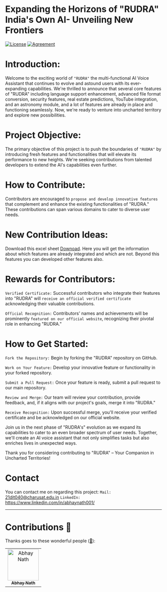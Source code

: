 # Expanding the Horizons of "RUDRA"  India's Own AI- Unveiling New Frontiers

[![License](https://img.shields.io/badge/License-Apache%202.0-blue.svg)](LICENSE)
[![Agreement](https://img.shields.io/badge/License-Contribution%20Agreement-red.svg)](https://github.com/AbhayNath001/Contribute-Here/blob/master/CONTRIBUTING.md)


# Introduction:

Welcome to the exciting world of `"RUDRA"` the multi-functional AI Voice Assistant that continues to evolve and astound users with its ever-expanding capabilities. We're thrilled to announce that several core features of "RUDRA" including language support enhancement, advanced file format conversion, security features, real estate predictions, YouTube integration, and an astronomy module, and a lot of features are already in place and functioning seamlessly. Now, we're ready to venture into uncharted territory and explore new possibilities.

# Project Objective:

The primary objective of this project is to push the boundaries of `"RUDRA"` by introducing fresh features and functionalities that will elevate its performance to new heights. We're seeking contributions from talented developers to extend the AI's capabilities even further.

# How to Contribute:

Contributors are encouraged to `propose and develop innovative features` that complement and enhance the existing functionalities of "RUDRA." These contributions can span various domains to cater to diverse user needs.

# New Contribution Ideas:

Download this excel sheet [Downoad](https://github.com/AbhayNath001/Contribute-Here/blob/RUDRA-the-AI-%F0%9F%8D%89/New%20Ideas.xlsx). Here you will get the information about which features are already integrated and which are not. Beyond this features you can developed other features also.

# Rewards for Contributors:

`Verified Certificate:` Successful contributors who integrate their features into "RUDRA" will `receive an official verified certificate` acknowledging their valuable contributions.

`Official Recognition:` Contributors' names and achievements will be prominently `featured on our official website`, recognizing their pivotal role in enhancing "RUDRA."

# How to Get Started:

`Fork the Repository:` Begin by forking the "RUDRA" repository on GitHub.

`Work on Your Feature:` Develop your innovative feature or functionality in your forked repository.

`Submit a Pull Request:` Once your feature is ready, submit a pull request to our main repository.

`Review and Merge:` Our team will review your contribution, provide feedback, and, if it aligns with our project's goals, merge it into "RUDRA."

`Receive Recognition:` Upon successful merge, you'll receive your verified certificate and be acknowledged on our official website.



Join us in the next phase of "RUDRA's" evolution as we expand its capabilities to cater to an even broader spectrum of user needs. Together, we'll create an AI voice assistant that not only simplifies tasks but also enriches lives in unexpected ways.

Thank you for considering contributing to "RUDRA" – Your Companion in Uncharted Territories!

# Contact

You can contact me on regarding this project:
`Mail:` 21dit040@charusat.edu.in
`LinkedIn:` https://www.linkedin.com/in/abhaynath001/

---
# Contributions 🍉

Thanks goes to these wonderful people ([:hugs:](https://allcontributors.org/docs/en/emoji-key)):

<!-- ALL-CONTRIBUTORS-LIST:START - Do not remove or modify this section -->

<table>
    <tbody>
        <tr>
            <td align="center">
                <a href="https://github.com/AbhayNath001">
                    <img src="https://avatars.githubusercontent.com/u/103759014?v=4" width="100px;" alt="Abhay Nath"/>
                    <br />
                    <sub><b>Abhay Nath</b></sub>
                </a> 
            </td>
        </tr>
    </tbody>
</table>
